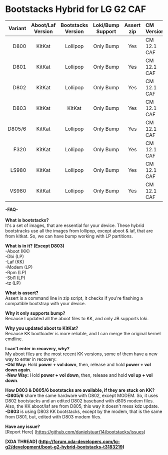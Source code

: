 Bootstacks Hybrid for LG G2 CAF
=====================================

Variant  | Aboot/Laf Version | Bootstacks Version | Loki/Bump Support   | Assert zip | CM Version
--------:|:-----------------:|:------------------:|:-------------------:|:----------:|:------------
D800     | KitKat 	         | Lollipop           | Only Bump		    | Yes  	     | CM 12.1 CAF
D801     | KitKat   	     | Lollipop           | Only Bump		    | Yes  	     | CM 12.1 CAF
D802     | KitKat	   	     | Lollipop           | Only Bump 		    | Yes 		 | CM 12.1 CAF
D803     | KitKat	   	     | KitKat             | Only Bump 		    | Yes 		 | CM 12.1 CAF
D805/6   | KitKat	   	     | Lollipop           | Only Bump 		    | Yes 		 | CM 12.1 CAF
F320     | KitKat     	     | Lollipop           | Only Bump		    | Yes  	     | CM 12.1 CAF
LS980    | KitKat  	   	     | Lollipop           | Only Bump		    | Yes		 | CM 12.1 CAF
VS980    | KitKat 	   	     | Lollipop           | Only Bump		    | Yes 		 | CM 12.1 CAF

<b>-FAQ-</b> <br/> <br/>
<b>What is bootstacks?</b>  <br/>
It's a set of images, that are essential for your device. These hybrid bootstracks use all the images from lollipop, except aboot & laf, that are from kitkat. So, we can have bump working with LP partitions.
	
<b>What is in it? (Except D803)</b> <br/>
-Aboot (KK)<br/>
-Dbi (LP)<br/>
-Laf (KK)<br/>
-Modem (LP)<br/>
-Rpm (LP)<br/>
-Sbl1  (LP)<br/>
-tz (LP)<br/>

<b>What is assert?</b> <br/>
Assert is a command line in zip script, it checks if you're flashing a compatible bootstrap with your device.
	
<b>Why it only supports bump?</b> <br/>
Because I updated all the aboot files to KK, and only JB supports loki.
	
<b>Why you updated aboot to KitKat?</b> <br/>
Because KK bootloader is more reliable, and I can merge the original kernel cmdline.

<b>I can't enter in recovery, why?</b> <br/>
My aboot files are the most recent KK versions, some of them have a new way to enter in recovery:<br/>
<b>-Old Way:</b> Hold <b>power + vol down</b>, then, release and hold <b>power + vol down again</b>.<br/>
<b>-New Way:</b> Hold <b>power + vol down</b>, then, release and hold <b>vol up + vol down</b>.

<b>How D803 & D805/6 bootstacks are available, if they are stuck on KK?</b> <br/>
<b>-D805/6</b> share the same hardware with D802, except MODEM. So, it uses D802 bootstacks and an edited D802 baseband with d805 modem files. Also, the KK aboot/laf are from D805, this way it doesn't mess kdz update.<br/>
<b>-D803</b> is using D803 KK bootstacks, except by the modem, that is the same from D801, but, edited with D803 modem files.
	
<b>Have any issue?</b> <br/>
[Report Here] (https://github.com/danielstuart14/bootstacks/issues)

<b>[XDA THREAD] (http://forum.xda-developers.com/lg-g2/development/boot-g2-hybrid-bootstacks-t3183219)</b>
